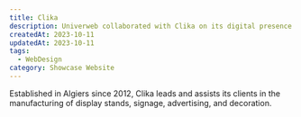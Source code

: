 ```yaml
---
title: Clika
description: Univerweb collaborated with Clika on its digital presence.
createdAt: 2023-10-11
updatedAt: 2023-10-11
tags:
  - WebDesign
category: Showcase Website
---
```


Established in Algiers since 2012, Clika leads and assists its clients in the manufacturing of display stands, signage, advertising, and decoration.
